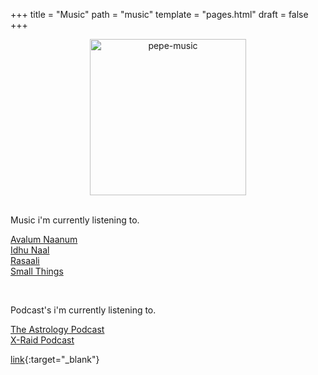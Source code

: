 +++
title = "Music"
path = "music"
template = "pages.html"
draft = false
+++


<center> <img src="https://cdn.jsdelivr.net/gh/sachinsenal0x64/picx-images-hosting@master/music-pepe.3qfwzp39mn0g.gif" alt="pepe-music" height="250px" width="250px"/> </center>

<br>

Music i'm currently listening to.

<p>

  <a href="https://embed.tidal.com/tracks/294404537?layout=gridify" target="_blank">Avalum Naanum</a><br>
  <a href="https://embed.tidal.com/tracks/294404535?layout=gridify" target="_blank">Idhu Naal</a><br> 
  <a href="https://embed.tidal.com/tracks/294404536?layout=gridify" target="_blank">Rasaali</a><br>
  <a href="https://embed.tidal.com/tracks/138790325?layout=gridify" target="_blank">Small Things</a>
 
</p>

<br>

Podcast's i'm currently listening to.

<p>
  <a href="https://podcasts.apple.com/us/podcast/the-astrology-podcast/id541401108" target="_blank">The Astrology Podcast</a><br>
  <a href="https://podcasts.apple.com/lk/podcast/x-raid-podcast/id1495636866" target="_blank">X-Raid Podcast</a><br> 

 
</p>

[link](https://podcasts.apple.com/lk/podcast/x-raid-podcast/id1495636866){:target="_blank"}

